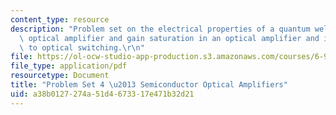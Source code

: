 ```yaml
---
content_type: resource
description: "Problem set on the electrical properties of a quantum well semiconductor\
  \ optical amplifier and gain saturation in an optical amplifier and its application\
  \ to optical switching.\r\n"
file: https://ol-ocw-studio-app-production.s3.amazonaws.com/courses/6-977-semiconductor-optoelectronics-theory-and-design-fall-2002/a38b0127274a51d4673317e471b32d21_ps4b.pdf
file_type: application/pdf
resourcetype: Document
title: "Problem Set 4 \u2013 Semiconductor Optical Amplifiers"
uid: a38b0127-274a-51d4-6733-17e471b32d21
---
```


